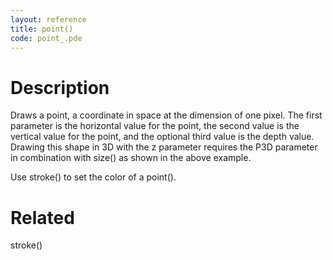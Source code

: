 ```yaml
---
layout: reference
title: point()
code: point_.pde
---
```


# Description

Draws a point, a coordinate in space at the dimension of one pixel. The first parameter is the horizontal value for the point, the second value is the vertical value for the point, and the optional third value is the depth value. Drawing this shape in 3D with the z parameter requires the P3D parameter in combination with size() as shown in the above example.

Use stroke() to set the color of a point().

# Related

stroke()
